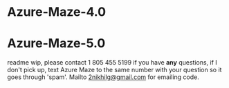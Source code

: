 # Azure-Maze-4.0
# Azure-Maze-5.0
readme wip, please contact 1 805 455 5199 if you have **any** questions, if I don't pick up, text Azure Maze to the same number with your question so it goes through 'spam'. Mailto 2nikhilg@gmail.com for emailing code.
